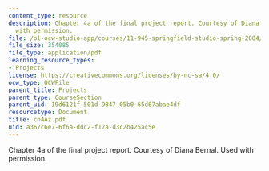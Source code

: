 ```yaml
---
content_type: resource
description: Chapter 4a of the final project report. Courtesy of Diana Bernal. Used
  with permission.
file: /ol-ocw-studio-app/courses/11-945-springfield-studio-spring-2004/a367c6e76f6addc2f17ad3c2b425ac5e_ch4Az.pdf
file_size: 354085
file_type: application/pdf
learning_resource_types:
- Projects
license: https://creativecommons.org/licenses/by-nc-sa/4.0/
ocw_type: OCWFile
parent_title: Projects
parent_type: CourseSection
parent_uid: 19d6121f-501d-9847-05b0-65d67abae4df
resourcetype: Document
title: ch4Az.pdf
uid: a367c6e7-6f6a-ddc2-f17a-d3c2b425ac5e
---
```

Chapter 4a of the final project report. Courtesy of Diana Bernal. Used with permission.